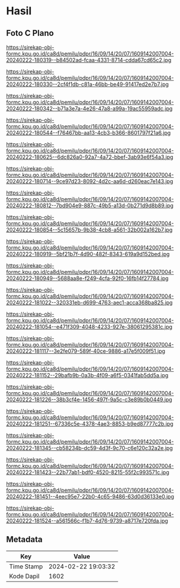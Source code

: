 # Hasil

## Foto C Plano

https://sirekap-obj-formc.kpu.go.id/ca8d/pemilu/pdpr/16/09/14/20/07/1609142007004-20240222-180319--b84502ad-fcaa-4331-8714-cdda67cd65c2.jpg

https://sirekap-obj-formc.kpu.go.id/ca8d/pemilu/pdpr/16/09/14/20/07/1609142007004-20240222-180330--2cf4f1db-c81a-46bb-be49-91417ed2e7b7.jpg

https://sirekap-obj-formc.kpu.go.id/ca8d/pemilu/pdpr/16/09/14/20/07/1609142007004-20240222-180342--b71a3e7a-4e26-47a8-a99a-19ac55959adc.jpg

https://sirekap-obj-formc.kpu.go.id/ca8d/pemilu/pdpr/16/09/14/20/07/1609142007004-20240222-180544--f76467bb-aa13-4cb3-b366-8601797f21a6.jpg

https://sirekap-obj-formc.kpu.go.id/ca8d/pemilu/pdpr/16/09/14/20/07/1609142007004-20240222-180625--6dc826a0-92a7-4a72-bbef-3ab93e6f54a3.jpg

https://sirekap-obj-formc.kpu.go.id/ca8d/pemilu/pdpr/16/09/14/20/07/1609142007004-20240222-180714--9ce97d23-8092-4d2c-aa6d-d260eac7e143.jpg

https://sirekap-obj-formc.kpu.go.id/ca8d/pemilu/pdpr/16/09/14/20/07/1609142007004-20240222-180812--7bd904e9-887c-49b5-a13d-0b271d9d8b89.jpg

https://sirekap-obj-formc.kpu.go.id/ca8d/pemilu/pdpr/16/09/14/20/07/1609142007004-20240222-180854--5c15657b-9b38-4cb8-a561-32b002a162b7.jpg

https://sirekap-obj-formc.kpu.go.id/ca8d/pemilu/pdpr/16/09/14/20/07/1609142007004-20240222-180919--5bf21b7f-4d90-482f-8343-619a9d152bed.jpg

https://sirekap-obj-formc.kpu.go.id/ca8d/pemilu/pdpr/16/09/14/20/07/1609142007004-20240222-180949--5688aa8e-f249-4cfa-92f0-16fb14f27784.jpg

https://sirekap-obj-formc.kpu.go.id/ca8d/pemilu/pdpr/16/09/14/20/07/1609142007004-20240222-181022--320331eb-d699-4763-aec1-acca368ba825.jpg

https://sirekap-obj-formc.kpu.go.id/ca8d/pemilu/pdpr/16/09/14/20/07/1609142007004-20240222-181054--e471f309-4048-4233-927e-38061295381c.jpg

https://sirekap-obj-formc.kpu.go.id/ca8d/pemilu/pdpr/16/09/14/20/07/1609142007004-20240222-181117--3e2fe079-589f-40ce-9886-a17e5f009f51.jpg

https://sirekap-obj-formc.kpu.go.id/ca8d/pemilu/pdpr/16/09/14/20/07/1609142007004-20240222-181152--29bafb9b-0a3b-4f09-a6f5-0341fab5dd5a.jpg

https://sirekap-obj-formc.kpu.go.id/ca8d/pemilu/pdpr/16/09/14/20/07/1609142007004-20240222-181226--38b3cf4e-1456-497f-9a5c-c3e89b0b0449.jpg

https://sirekap-obj-formc.kpu.go.id/ca8d/pemilu/pdpr/16/09/14/20/07/1609142007004-20240222-181251--67336c5e-4378-4ae3-8853-b9ed87777c2b.jpg

https://sirekap-obj-formc.kpu.go.id/ca8d/pemilu/pdpr/16/09/14/20/07/1609142007004-20240222-181345--cb58234b-dc59-4d3f-9c70-c6e120c32a2e.jpg

https://sirekap-obj-formc.kpu.go.id/ca8d/pemilu/pdpr/16/09/14/20/07/1609142007004-20240222-181423--22b77ab1-bdf0-4520-8215-55f2c993571c.jpg

https://sirekap-obj-formc.kpu.go.id/ca8d/pemilu/pdpr/16/09/14/20/07/1609142007004-20240222-181451--4eec95e7-22b0-4c65-9486-63d0d36133e0.jpg

https://sirekap-obj-formc.kpu.go.id/ca8d/pemilu/pdpr/16/09/14/20/07/1609142007004-20240222-181524--a561566c-f1b7-4d76-9739-a8717e720fda.jpg


## Metadata

| Key        | Value               |
| ---------- | ------------------- |
| Time Stamp | 2024-02-22 19:03:32 |
| Kode Dapil | 1602                |



